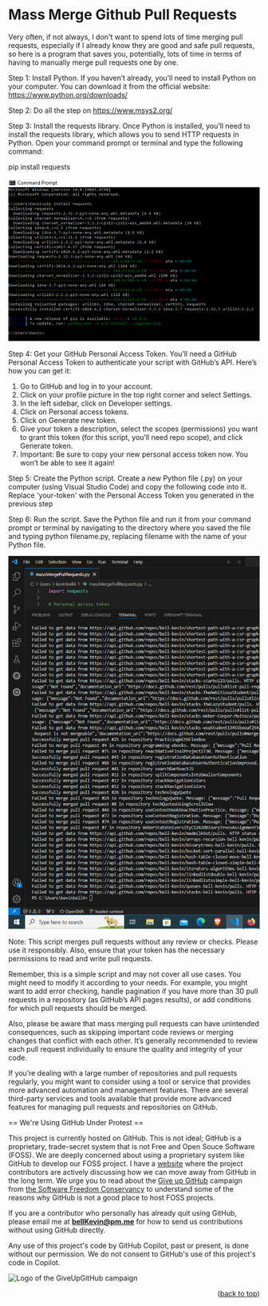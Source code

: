 <a name="readme-top"></a>

# Mass Merge Github Pull Requests

Very often, if not always, I don't want to spend lots of time merging pull requests, especially if I already know they are good and safe pull requests, so here is a program that saves you, potentially, lots of time in terms of having to manually merge pull requests one by one.

Step 1: Install Python. If you haven’t already, you’ll need to install Python on your computer. You can download it from the official website: https://www.python.org/downloads/

Step 2: Do all the step on https://www.msys2.org/

Step 3: Install the requests library. Once Python is installed, you’ll need to install the requests library, which allows you to send HTTP requests in Python. Open your command prompt or terminal and type the following command:

pip install requests

![p](https://github.com/bell-kevin/massMergeGithubAllUserRepoPullRequests/blob/main/Capture2.PNG)

Step 4: Get your GitHub Personal Access Token. You’ll need a GitHub Personal Access Token to authenticate your script with GitHub’s API. Here’s how you can get it:

1. Go to GitHub and log in to your account.
2. Click on your profile picture in the top right corner and select Settings.
3. In the left sidebar, click on Developer settings.
4. Click on Personal access tokens.
5. Click on Generate new token.
6. Give your token a description, select the scopes (permissions) you want to grant this token (for this script, you’ll need repo scope), and click Generate token.
7. Important: Be sure to copy your new personal access token now. You won’t be able to see it again!

Step 5: Create the Python script. Create a new Python file (.py) on your computer (using Visual Studio Code) and copy the following code into it. Replace 'your-token' with the Personal Access Token you generated in the previous step 

Step 6: Run the script. Save the Python file and run it from your command prompt or terminal by navigating to the directory where you saved the file and typing python filename.py, replacing filename with the name of your Python file.

![p](https://github.com/bell-kevin/massMergeGithubAllUserRepoPullRequests/blob/main/Capture1.PNG)

Note: This script merges pull requests without any review or checks. Please use it responsibly. Also, ensure that your token has the necessary permissions to read and write pull requests.

Remember, this is a simple script and may not cover all use cases. You might need to modify it according to your needs. For example, you might want to add error checking, handle pagination if you have more than 30 pull requests in a repository (as GitHub’s API pages results), or add conditions for which pull requests should be merged.

Also, please be aware that mass merging pull requests can have unintended consequences, such as skipping important code reviews or merging changes that conflict with each other. It’s generally recommended to review each pull request individually to ensure the quality and integrity of your code.

If you’re dealing with a large number of repositories and pull requests regularly, you might want to consider using a tool or service that provides more advanced automation and management features. There are several third-party services and tools available that provide more advanced features for managing pull requests and repositories on GitHub.

== We're Using GitHub Under Protest ==

This project is currently hosted on GitHub.  This is not ideal; GitHub is a
proprietary, trade-secret system that is not Free and Open Souce Software
(FOSS).  We are deeply concerned about using a proprietary system like GitHub
to develop our FOSS project. I have a [website](https://bellKevin.me) where the
project contributors are actively discussing how we can move away from GitHub
in the long term.  We urge you to read about the [Give up GitHub](https://GiveUpGitHub.org) campaign 
from [the Software Freedom Conservancy](https://sfconservancy.org) to understand some of the reasons why GitHub is not 
a good place to host FOSS projects.

If you are a contributor who personally has already quit using GitHub, please
email me at **bellKevin@pm.me** for how to send us contributions without
using GitHub directly.

Any use of this project's code by GitHub Copilot, past or present, is done
without our permission.  We do not consent to GitHub's use of this project's
code in Copilot.

![Logo of the GiveUpGitHub campaign](https://sfconservancy.org/img/GiveUpGitHub.png)

<p align="right">(<a href="#readme-top">back to top</a>)</p>
